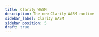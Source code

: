 ```yaml
---
title: Clarity WASM
description: The new Clarity WASM runtime
sidebar_label: Clarity WASM
sidebar_position: 5
draft: true
---
```

